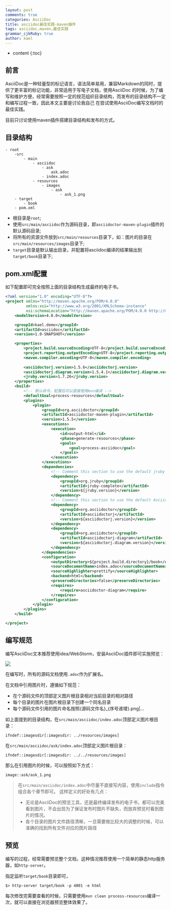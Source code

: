 ```yaml
---
layout: post
comments: true
categories: AsciiDoc
title: asciidoc最佳实践-maven插件
tags: asciidoc,maven,最佳实践
grammar_cjkRuby: true
author: kael
---
```


* content
{:toc}

## 前言

AsciiDoc是一种轻量型的标记语言，语法简单易用，兼容Markdown的同时，提供了更丰富的标记功能，非常适用于写电子文档，使用AsciiDoc
的时候，为了编写和维护方便，经常需要按照一定的规范组织目录结构，而发布的目录结构不一定和编写过程一致，因此本文主要是讨论我自己
在尝试使用AsciiDoc编写文档时的最佳实践。

目前只讨论使用maven插件搭建目录结构和发布的方式。

## 目录结构

```
- root
    -src
        - main
            - asciidoc
                - ask
                    ask.adoc
                - index.adoc
            - resources
                - images
                    - ask
                        - ask_1.png
    - target
        - book
    - pom.xml
```

* 根目录是`root`;
* 使用`src/main/asciidoc`作为源码目录，即`asciidoctor-maven-plugin`插件的默认源码目录;
* 将所有的资源文件放到`src/main/resources`目录下，如：图片的目录在`src/main/resources/images`目录下;
* `target`目录是默认输出目录，并配置将asciidoc编译的结果输出到`target/book`目录下;

## pom.xml配置

如下配置即可完全按照上面的目录结构生成最终的电子书。

```xml
<?xml version="1.0" encoding="UTF-8"?>
<project xmlns="http://maven.apache.org/POM/4.0.0"
         xmlns:xsi="http://www.w3.org/2001/XMLSchema-instance"
         xsi:schemaLocation="http://maven.apache.org/POM/4.0.0 http://maven.apache.org/xsd/maven-4.0.0.xsd">
    <modelVersion>4.0.0</modelVersion>

    <groupId>kael.demo</groupId>
    <artifactId>asciidoc</artifactId>
    <version>1.0-SNAPSHOT</version>

    <properties>
        <project.build.sourceEncoding>UTF-8</project.build.sourceEncoding>
        <project.reporting.outputEncoding>UTF-8</project.reporting.outputEncoding>
        <maven.compiler.encoding>UTF-8</maven.compiler.encoding>
        
        <asciidoctorj.version>1.5.6</asciidoctorj.version>
        <asciidoctorj.diagram.version>1.5.4.1</asciidoctorj.diagram.version>
        <jruby.version>1.7.26</jruby.version>
    </properties>
    <build>
        <!-- 默认命令，配置后可以直接使用mvn编译 -->
        <defaultGoal>process-resources</defaultGoal>
        <plugins>
            <plugin>
                <groupId>org.asciidoctor</groupId>
                <artifactId>asciidoctor-maven-plugin</artifactId>
                <version>1.5.5</version>
                <executions>
                    <execution>
                        <id>output-html</id>
                        <phase>generate-resources</phase>
                        <goals>
                            <goal>process-asciidoc</goal>
                        </goals>
                    </execution>
                </executions>
                <dependencies>
                    <!-- Comment this section to use the default jruby artifact provided by the plugin -->
                    <dependency>
                        <groupId>org.jruby</groupId>
                        <artifactId>jruby-complete</artifactId>
                        <version>${jruby.version}</version>
                    </dependency>
                    <!-- Comment this section to use the default AsciidoctorJ artifact provided by the plugin -->
                    <dependency>
                        <groupId>org.asciidoctor</groupId>
                        <artifactId>asciidoctorj</artifactId>
                        <version>${asciidoctorj.version}</version>
                    </dependency>
                    <dependency>
                        <groupId>org.asciidoctor</groupId>
                        <artifactId>asciidoctorj-diagram</artifactId>
                        <version>${asciidoctorj.diagram.version}</version>
                    </dependency>
                </dependencies>
                <configuration>
                    <outputDirectory>${project.build.directory}/book</outputDirectory>
                    <sourceDocumentName>index.adoc</sourceDocumentName>
                    <sourceHighlighter>prettify</sourceHighlighter>
                    <backend>html</backend>
                    <preserveDirectories>false</preserveDirectories>
                    <requires>
                        <require>asciidoctor-diagram</require>
                    </requires>
                </configuration>
            </plugin>
        </plugins>
    </build>

</project>
```

## 编写规范

编写AsciiDoc文本推荐使用idea/WebStorm，安装AsciiDoc插件即可实施预览：

![]({{site.image_repo1}}/asciidoc_maven/AsciiDoc_1.png)

在编写时，所有的源码文档使用`.adoc`作为扩展名。

在文档中引用图片时，遵循如下规范：

* 在个源码文件的顶部定义图片根目录相对当前目录的相对路径
* 每个目录的图片在图片根目录下创建一个同名目录
* 每个源码文件引用的图片命名按照{源码文件名}_{序号递增}.png|...

如上面提到的目录结构，在`src/main/asciidoc/index.adoc`顶部定义图片根目录：

```
ifndef::imagesdir[:imagesdir: ../resources/images]
```

在`src/main/asciidoc/ask/index.adoc`顶部定义图片根目录：

```
ifndef::imagesdir[:imagesdir: ../../resources/images]
```

那么在引用图片的时候，可以按照如下方式：

```
image::ask/ask_1.png
```

> 在`src/main/asciidoc/index.adoc`中尽量不直接写内容，使用`include`指令组合各个章节即可。
> 这样定义的好处有几点：
> 
> * 无论是AsciiDoc的预览工具，还是最终编译发布的电子书，都可以完美看到图片，不会出现为了保证发布时图片不缺失，而放弃预览时看到图片的情况。
> * 各个目录的图片文件路径清晰，一旦需要做比较大的调整的时候，可以准确的找到所有文件对应的图片路径

## 预览

编写的过程，经常需要预览整个文档，这种情况推荐使用一个简单的静态http服务器，如`http-server`。

指定监听`target/book`目录即可，

```
$> http-server target/book -p 4001 -e html
```

每次修改完需要查看的时候，只需要使用`mvn clean process-resources`编译一次，就可以直接在浏览器预览整体效果了。

